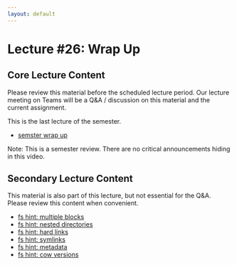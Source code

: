 ```yaml
---
layout: default
---
```


# Lecture #26: Wrap Up

## Core Lecture Content

Please review this material before the scheduled lecture period. Our lecture
meeting on Teams will be a Q&A / discussion on this material and the current
assignment.

This is the last lecture of the semester.

 - [semster wrap up](https://youtu.be/ql-InomYdy0)

Note: This is a semester review. There are no critical announcements hiding in
this video.

## Secondary Lecture Content

This material is also part of this lecture, but not essential for the Q&A. Please
review this content when convenient.

 - [fs hint: multiple blocks](https://youtu.be/FLCJQildtXo)
 - [fs hint: nested directories](https://youtu.be/cs4kLpFzxRQ)
 - [fs hint: hard links](https://youtu.be/aJit2mk-jFA)
 - [fs hint: symlinks](https://youtu.be/_GGg-5LKN3o)
 - [fs hint: metadata](https://youtu.be/wCfZpSwNySc)
 - [fs hint: cow versions](https://youtu.be/AqMRfaqy0gY)
